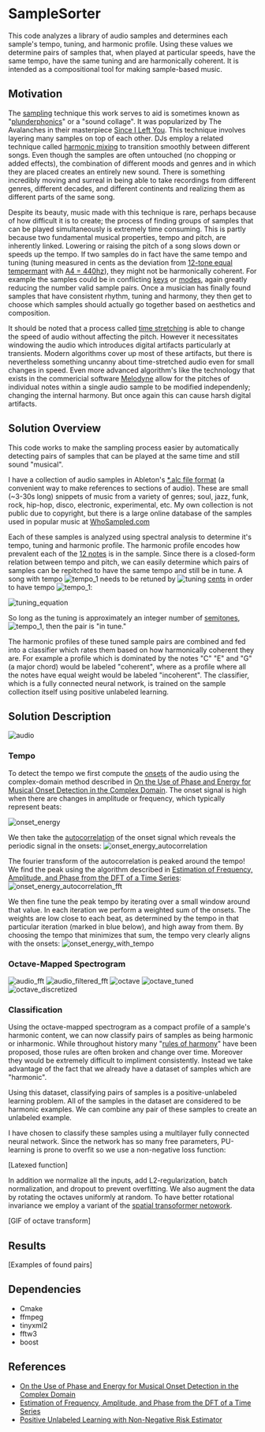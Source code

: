 # SampleSorter

This code analyzes a library of audio samples and determines each sample's tempo, tuning, and harmonic profile.
Using these values we determine pairs of samples that, when played at particular speeds, 
have the same tempo, have the same tuning and are harmonically coherent.
It is intended as a compositional tool for making sample-based music.

## Motivation

The [sampling](https://en.wikipedia.org/wiki/Sampling_(music)) technique this work serves to aid is sometimes known as "[plunderphonics](https://en.wikipedia.org/wiki/Plunderphonics)" or a "sound collage".
It was popularized by The Avalanches in their masterpiece [Since I Left You](https://www.youtube.com/watch?v=LhBacKKEyBU).
This technique involves layering many samples on top of each other.
DJs employ a related technique called [harmonic mixing](https://en.wikipedia.org/wiki/Harmonic_mixing) to transition smoothly between different songs.
Even though the samples are often untouched (no chopping or added effects), 
the combination of different moods and genres and in which they are placed creates an entirely new sound.
There is something incredibly moving and surreal in being able to take recordings from different genres, different decades, and different continents and realizing them as different parts of the same song.

Despite its beauty, music made with this technique is rare, perhaps because of how difficult it is to create;
the process of finding groups of samples that can be played simultaneously is extremely time consuming.
This is partly because two fundamental musical properties, tempo and pitch, are inherently linked.
Lowering or raising the pitch of a song slows down or speeds up the tempo.
If two samples do in fact have the same tempo and tuning 
(tuning measured in cents as the deviation from [12-tone equal tempermant](https://en.wikipedia.org/wiki/Equal_temperament) with [A4 = 440hz](https://en.wikipedia.org/wiki/A440_(pitch_standard))),
they might not be harmonically coherent.
For example the samples could be in conflicting [keys](https://en.wikipedia.org/wiki/Key_(music)) or [modes](https://en.wikipedia.org/wiki/Mode_(music)), again greatly reducing the number valid sample pairs.
Once a musician has finally found samples that have consistent rhythm, tuning and harmony,
they then get to choose which samples should actually go together based on aesthetics and composition.

It should be noted that a process called [time stretching](https://en.wikipedia.org/wiki/Audio_time_stretching_and_pitch_scaling) is able to change the speed of audio without affecting the pitch.
However it necessitates windowing the audio which introduces digital artifacts particularly at transients.
Modern algorithms cover up most of these artifacts, but there is nevertheless something uncanny about time-stretched audio even for small changes in speed.
Even more advanced algorithm's like the technology that exists in the commericial software [Melodyne](https://en.wikipedia.org/wiki/Celemony_Software#DNA_Direct_Note_Access) allow for the pitches of individual notes within a single audio sample to be modified independenly; changing the internal harmony. But once again this can cause harsh digital artifacts.

## Solution Overview

This code works to make the sampling process easier by automatically detecting pairs of samples that can be played at the same time and still sound "musical".

I have a collection of audio samples in Ableton's [\*.alc file format](https://help.ableton.com/hc/en-us/articles/209769625-Live-specific-file-types-adg-als-alp-) (a convenient way to make references to sections of audio).
These are small (~3-30s long) snippets of music from a variety of genres; 
soul, jazz, funk, rock, hip-hop, disco, electronic, experimental, etc.
My own collection is not public due to copyright, 
but there is a large online database of the samples used in popular music at [WhoSampled.com](https://www.whosampled.com/most-sampled-tracks/)

Each of these samples is analyzed using spectral analysis to determine it's tempo, tuning and harmonic profile. The harmonic profile encodes how prevalent each of the [12 notes](https://en.wikipedia.org/wiki/Equal_temperament) is in the sample. Since there is a closed-form relation between tempo and pitch, we can easily determine which pairs of samples can be repitched to have the same tempo and still be in tune. A song with tempo 
![tempo_1](https://latex.codecogs.com/gif.latex?\tau_1)
needs to be retuned by 
![tuning](https://latex.codecogs.com/gif.latex?\delta_{12})
[cents](https://en.wikipedia.org/wiki/Cent_(music)) in order to have tempo
![tempo_1](https://latex.codecogs.com/gif.latex?\tau_2):

![tuning_equation](https://latex.codecogs.com/gif.latex?\delta_{12}=1200\cdot\log_2\left(\frac{\tau_2}{\tau_1}\right))

So long as the tuning is approximately an integer number of [semitones](https://en.wikipedia.org/wiki/Semitone),
![tempo_1](https://latex.codecogs.com/gif.latex?\left|\delta_{12}\right|\mod{50}<\epsilon),
then the pair is "in tune."

The harmonic profiles of these tuned sample pairs are combined and fed into a classifier which rates them based on how harmonically coherent they are. For example a profile which is dominated by the notes "C" "E" and "G" (a major chord) would be labeled "coherent", where as a profile where all the notes have equal weight would be labeled "incoherent". The classifier, which is a fully connected neural network, is trained on the sample collection itself using positive unlabeled learning.

## Solution Description

![audio](https://raw.githubusercontent.com/sportdeath/SampleSorter/master/media/audio.png)

### Tempo

To detect the tempo we first compute the 
[onsets](https://en.wikipedia.org/wiki/Onset_(audio))
of the audio using the complex-domain method described in
[On the Use of Phase and Energy for Musical Onset Detection in the Complex Domain](https://www.researchgate.net/profile/Mark_Sandler2/publication/3343056_On_the_Use_of_Phase_and_Energy_for_Musical_Onset_Detection_in_the_Complex_Domain/links/5412b6110cf2bb7347dafd25/On-the-Use-of-Phase-and-Energy-for-Musical-Onset-Detection-in-the-Complex-Domain.pdf).
The onset signal is high when there are changes in amplitude or frequency, which typically represent beats:

![onset_energy](https://raw.githubusercontent.com/sportdeath/SampleSorter/master/media/onset_energy.png)

We then take the [autocorrelation](https://en.wikipedia.org/wiki/Autocorrelation) of the onset signal which reveals the periodic signal in the onsets:
![onset_energy_autocorrelation](https://raw.githubusercontent.com/sportdeath/SampleSorter/master/media/onset_energy_autocorrelation.png)

The fourier transform of the autocorrelation is peaked around the tempo! We find the peak using the algorithm described in [Estimation of Frequency, Amplitude, and Phase from the DFT of a Time Series](https://pdfs.semanticscholar.org/df2e/2b3ae9d784e19ea0840f8bb26ff622b17c22.pdf):
![onset_energy_autocorrelation_fft](https://raw.githubusercontent.com/sportdeath/SampleSorter/master/media/onset_energy_autocorrelation_fft.png)

We then fine tune the peak tempo by iterating over a small window around that value.
In each iteration we perform a weighted sum of the onsets. The weights are low close to each beat, as determined by the tempo in that particular iteration (marked in blue below), and high away from them.
By choosing the tempo that minimizes that sum, the tempo very clearly aligns with the onsets:
![onset_energy_with_tempo](https://raw.githubusercontent.com/sportdeath/SampleSorter/master/media/onset_energy_with_tempo.png)

### Octave-Mapped Spectrogram

![audio_fft](https://raw.githubusercontent.com/sportdeath/SampleSorter/master/media/audio_fft.png)
![audio_filtered_fft](https://raw.githubusercontent.com/sportdeath/SampleSorter/master/media/audio_filtered_fft.png)
![octave](https://raw.githubusercontent.com/sportdeath/SampleSorter/master/media/octave.png)
![octave_tuned](https://raw.githubusercontent.com/sportdeath/SampleSorter/master/media/octave_tuned.png)
![octave_discretized](https://raw.githubusercontent.com/sportdeath/SampleSorter/master/media/octave_discretized.png)

### Classification

Using the octave-mapped spectrogram as a compact profile of a sample's harmonic content,
we can now classify pairs of samples as being harmonic or inharmonic.
While throughout history many "[rules of harmony](https://en.wikipedia.org/wiki/Harmony#Historical_rules)" have been proposed, those rules are often broken and change over time. Moreover they would be extremely difficult to impliment consistently.
Instead we take advantage of the fact that we already have a dataset of samples which are "harmonic".

Using this dataset, classifying pairs of samples is a positive-unlabeled learning problem.
All of the samples in the dataset are considered to be harmonic examples.
We can combine any pair of these samples to create an unlabeled example.

I have chosen to classify these samples using a multilayer fully connected neural network.
Since the network has so many free parameters, PU-learning is prone to overfit so we use a non-negative loss function:

[Latexed function]

In addition we normalize all the inputs, add L2-regularization, batch normalization, and dropout to prevent overfitting. We also augment the data by rotating the octaves uniformly at random. To have better rotational invariance we employ a variant of the [spatial transoformer netowork](link).

[GIF of octave transform]

## Results

[Examples of found pairs]

## Dependencies

- Cmake
- ffmpeg
- tinyxml2
- fftw3
- boost

## References

- [On the Use of Phase and Energy for Musical Onset Detection in the Complex Domain](https://www.researchgate.net/profile/Mark_Sandler2/publication/3343056_On_the_Use_of_Phase_and_Energy_for_Musical_Onset_Detection_in_the_Complex_Domain/links/5412b6110cf2bb7347dafd25/On-the-Use-of-Phase-and-Energy-for-Musical-Onset-Detection-in-the-Complex-Domain.pdf)
- [Estimation of Frequency, Amplitude, and Phase from the DFT of a Time Series](https://pdfs.semanticscholar.org/df2e/2b3ae9d784e19ea0840f8bb26ff622b17c22.pdf)
- [Positive Unlabeled Learning with Non-Negative Risk Estimator](http://papers.nips.cc/paper/6765-positive-unlabeled-learning-with-non-negative-risk-estimator.pdf)
